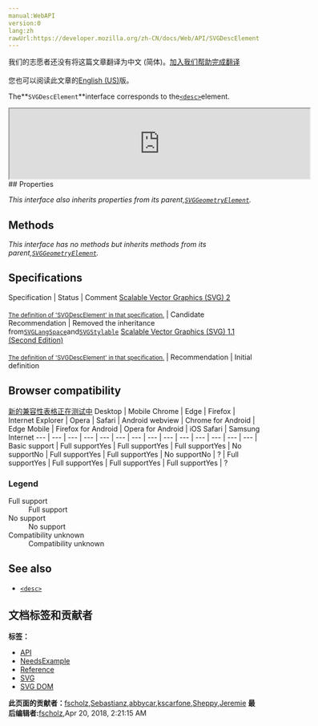 ```yaml
---
manual:WebAPI
version:0
lang:zh
rawUrl:https://developer.mozilla.org/zh-CN/docs/Web/API/SVGDescElement
---
```




<bdi>我们的志愿者还没有将这篇文章翻译为<bdi>中文 (简体)</bdi>。[加入我们帮助完成翻译](%17546 "")<br></br>您也可以阅读此文章的[English (US)](%17547 "")版。</bdi>






The**`SVGDescElement`**interface corresponds to the[`<desc>`](%17548 "Each container element or graphics element in an SVG drawing can supply a description string using the <desc> element where the description is text-only.")element.

<iframe src='https://mdn.mozillademos.org/en-US/docs/Web/API/SVGDescElement$samples/inheritance_diagram?revision=1375627' width='600' height='140'></iframe>
## Properties<a name="Properties"></a>


<em>This interface also inherits properties from its parent,[`SVGGeometryElement`](%17549 "The SVGGeometryElement interface represents SVG elements whose rendering is defined by geometry with an equivalent path, and which can be filled and stroked. This includes paths and the basic shapes.").</em>


## Methods<a name="Methods"></a>


<em>This interface has no methods but inherits methods from its parent,[`SVGGeometryElement`](%17549 "The SVGGeometryElement interface represents SVG elements whose rendering is defined by geometry with an equivalent path, and which can be filled and stroked. This includes paths and the basic shapes.").</em>


## Specifications<a name="Specifications"></a>
Specification | Status | Comment 
[Scalable Vector Graphics (SVG) 2<br></br><small>The definition of &#39;SVGDescElement&#39; in that specification.</small>](%17550 "") | Candidate Recommendation | Removed the inheritance from[`SVGLangSpace`](%17493 "The documentation about this has not yet been written; please consider contributing!")and[`SVGStylable`](%17382 "The SVGStylable interface is implemented on all objects corresponding to SVG elements that can have style, class and presentation attributes specified on them.") 
[Scalable Vector Graphics (SVG) 1.1 (Second Edition)<br></br><small>The definition of &#39;SVGDescElement&#39; in that specification.</small>](%17551 "") | Recommendation | Initial definition 


## Browser compatibility<a name="Browser_compatibility"></a>
[新的兼容性表格正在测试中<i></i>](%3360 "")
<abbr>Desktop<i></i></abbr> | <abbr>Mobile<i></i></abbr> 
<abbr>Chrome<i></i></abbr> | <abbr>Edge<i></i></abbr> | <abbr>Firefox<i></i></abbr> | <abbr>Internet Explorer<i></i></abbr> | <abbr>Opera<i></i></abbr> | <abbr>Safari<i></i></abbr> | <abbr>Android webview<i></i></abbr> | <abbr>Chrome for Android<i></i></abbr> | <abbr>Edge Mobile<i></i></abbr> | <abbr>Firefox for Android<i></i></abbr> | <abbr>Opera for Android<i></i></abbr> | <abbr>iOS Safari<i></i></abbr> | <abbr>Samsung Internet<i></i></abbr> 
 ---  |  ---  |  ---  |  ---  |  ---  |  ---  |  ---  |  ---  |  ---  |  ---  |  ---  |  ---  |  ---  |  ---  | 
Basic support | <abbr>Full support</abbr>Yes | <abbr>Full support</abbr>Yes | <abbr>Full support</abbr>Yes | <abbr>No support</abbr>No | <abbr>Full support</abbr>Yes | <abbr>Full support</abbr>Yes | <abbr>No support</abbr>No | <abbr>?</abbr> | <abbr>Full support</abbr>Yes | <abbr>Full support</abbr>Yes | <abbr>Full support</abbr>Yes | <abbr>Full support</abbr>Yes | <abbr>?</abbr> 


### Legend<a name="Legend"></a>
<dl><dt><abbr>Full support</abbr></dt><dd>Full support</dd><dt><abbr>No support</abbr></dt><dd>No support</dd><dt><abbr>Compatibility unknown</abbr></dt><dd>Compatibility unknown</dd></dl>

## See also<a name="See_also"></a>

* [`<desc>`](%17548 "Each container element or graphics element in an SVG drawing can supply a description string using the <desc> element where the description is text-only.")



## 文档标签和贡献者
**标签：**
* [API](%50 "")
* [NeedsExample](%13047 "")
* [Reference](%3381 "")
* [SVG](%457 "")
* [SVG DOM](%17335 "")

**此页面的贡献者：**[fscholz](%60 ""),[Sebastianz](%4468 ""),[abbycar](%15784 ""),[kscarfone](%3900 ""),[Sheppy](%405 ""),[Jeremie](%4470 "")
**最后编辑者:**[fscholz](%60 ""),<time>Apr 20, 2018, 2:21:15 AM</time>



